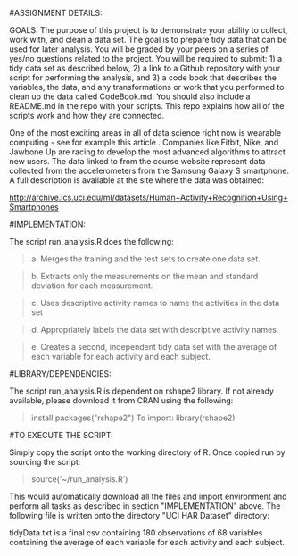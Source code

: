 #ASSIGNMENT DETAILS:

GOALS: The purpose of this project is to demonstrate your ability to collect, work with, and clean a data set. The goal is to prepare tidy data that can be used for later analysis. You will be graded by your peers on a series of yes/no questions related to the project. You will be required to submit: 1) a tidy data set as described below, 2) a link to a Github repository with your script for performing the analysis, and 3) a code book that describes the variables, the data, and any transformations or work that you performed to clean up the data called CodeBook.md. You should also include a README.md in the repo with your scripts. This repo explains how all of the scripts work and how they are connected.

One of the most exciting areas in all of data science right now is wearable computing - see for example this article . Companies like Fitbit, Nike, and Jawbone Up are racing to develop the most advanced algorithms to attract new users. The data linked to from the course website represent data collected from the accelerometers from the Samsung Galaxy S smartphone. A full description is available at the site where the data was obtained:

http://archive.ics.uci.edu/ml/datasets/Human+Activity+Recognition+Using+Smartphones

#IMPLEMENTATION:

The script run_analysis.R does the following:

>    a. Merges the training and the test sets to create one data set.

>    b. Extracts only the measurements on the mean and standard deviation for each measurement.

>    c. Uses descriptive activity names to name the activities in the data set

>    d. Appropriately labels the data set with descriptive activity names.

>    e. Creates a second, independent tidy data set with the average of each variable for each activity and each subject.

#LIBRARY/DEPENDENCIES:

The script run_analysis.R is dependent on rshape2 library. If not already available, please download it from CRAN using the following: 
>install.packages("rshape2") 
>To import: 
>library(rshape2)

#TO EXECUTE THE SCRIPT:

Simply copy the script onto the working directory of R. Once copied run by sourcing the script:

>    source('~/run_analysis.R')

This would automatically download all the files and import environment and perform all tasks as described in section "IMPLEMENTATION" above. The following file is written onto the directory "UCI HAR Dataset" directory:

tidyData.txt is a final csv containing 180 observations of 68 variables containing the average of each variable for each activity and each subject. 
